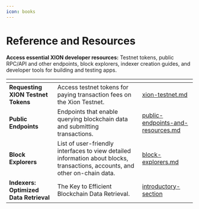 ```yaml
---
icon: books
---
```


# Reference and Resources

**Access essential XION developer resources:** Testnet tokens, public RPC/API and other endpoints, block explorers, indexer creation guides, and developer tools for building and testing apps.

<table data-view="cards"><thead><tr><th></th><th></th><th data-hidden data-card-target data-type="content-ref"></th></tr></thead><tbody><tr><td><strong>Requesting XION Testnet Tokens</strong></td><td>Access testnet tokens for paying transaction fees on the Xion Testnet.</td><td><a href="xion-testnet.md">xion-testnet.md</a></td></tr><tr><td><strong>Public Endpoints</strong></td><td>Endpoints that enable querying blockchain data and submitting transactions.</td><td><a href="public-endpoints-and-resources.md">public-endpoints-and-resources.md</a></td></tr><tr><td><strong>Block Explorers</strong></td><td>List of user-friendly interfaces to view detailed information about blocks, transactions, accounts, and other on-chain data.</td><td><a href="block-explorers.md">block-explorers.md</a></td></tr><tr><td><strong>Indexers: Optimized Data Retrieval</strong></td><td>The Key to Efficient Blockchain Data Retrieval.</td><td><a href="cosmwasm-resources/introductory-section/">introductory-section</a></td></tr></tbody></table>
